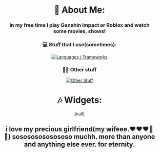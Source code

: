 <div align="center">
  <h1> 💫 About Me: </h1>
  <h3> In my free time I play Genshin Impact or Roblox and watch some movies, shows!<br></h3>
  <h3>💻 Stuff that I use(sometimes):</h3>
  <a href="https://skillicons.dev">
    <img alt="Languages / Frameworks" src="https://skillicons.dev/icons?i=html,astro,css,js,ts,md&perline=13">
  </a>
  <h3>🧑‍💻 Other stuff</h3>
  <a href="https://skillicons.dev">
    <img alt="Other Stuff" src="https://skillicons.dev/icons?i=windows,discord,github,vscode&perline=13">
  </a>
</div>

<div align="center">
  <h1>🎶 Widgets:</h1>

(null)  

**<h2>i love my precious girlfriend(my wifeee.❤️❤️❤️💍💍) sosososososososo muchh. more than anyone and anything else ever. for eternity.</h2>**

